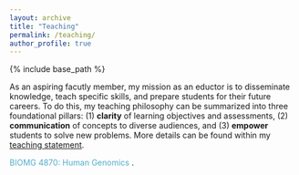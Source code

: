 ```yaml
---
layout: archive
title: "Teaching"
permalink: /teaching/
author_profile: true
---
```


{% include base_path %}

As an aspiring facutly member, my mission as an eductor is to disseminate knowledge, teach specific skills, and prepare students for their future careers. To do this, my teaching philosophy can be summarized into three foundational pillars: (1) **clarity** of learning objectives and assessments, (2) **communication** of concepts to diverse audiences, and (3) **empower** students to solve new problems. More details can be found within my [teaching statement](/assets/teaching_statement.pdf). 

 <span style="color:#52adc8"> BIOMG 4870: Human Genomics </span>.